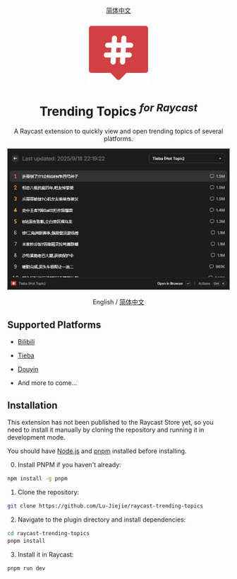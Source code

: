 <p align="center">
  <a href="./README_zh.md">简体中文</a>
</p>
<p align="center">
  <img src="./assets/icon@dark.png" alt="Recent Projects Icon" height="140">
</p>

<h1 align="center">
Trending Topics <sup><em>for Raycast</em></sup>
</h1>

<p align="center">
A Raycast extension to quickly view and open trending topics of several platforms.
</p>
<img width="862" src="./assets/example.png">

<p align="center">
  English / <a href="./README.zh-CN.md">简体中文</a>
</p>

## Supported Platforms

- [Bilibili](https://www.bilibili.com/)
- [Tieba](https://tieba.baidu.com/)
- [Douyin](https://www.douyin.com/)

- And more to come...

## Installation

This extension has not been published to the Raycast Store yet, so you need to install it manually by cloning the repository and running it in development mode.

You should have [Node.js](https://nodejs.org/en/download/) and [pnpm](https://pnpm.io/installation) installed before installing.

0. Install PNPM if you haven't already:
```bash
npm install -g pnpm
```

1. Clone the repository:
```bash
git clone https://github.com/Lu-Jiejie/raycast-trending-topics
```

2. Navigate to the plugin directory and install dependencies:
```bash
cd raycast-trending-topics
pnpm install
```

3. Install it in Raycast:
```bash
pnpm run dev
```
